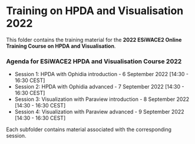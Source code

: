 # Training on HPDA and Visualisation 2022
This folder contains the training material for the **2022 ESiWACE2 Online Training Course on HPDA and Visualisation**.

### Agenda for ESiWACE2 HPDA and Visualisation Course 2022

- Session 1: HPDA with Ophidia introduction - 6 September 2022 [14:30 - 16:30 CEST]
- Session 2: HPDA with Ophidia advanced - 7 September 2022 [14:30 - 16:30 CEST]
- Session 3: Visualization with Paraview introduction - 8 September 2022 [14:30 - 16:30 CEST]
- Session 4: Visualization with Paraview advanced - 9 September 2022 [14:30 - 16:30 CEST]

Each subfolder contains material associated with the corresponding session.
